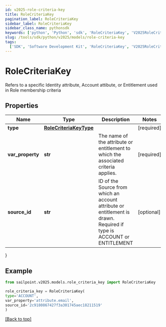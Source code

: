 ```yaml
---
id: v2025-role-criteria-key
title: RoleCriteriaKey
pagination_label: RoleCriteriaKey
sidebar_label: RoleCriteriaKey
sidebar_class_name: pythonsdk
keywords: ['python', 'Python', 'sdk', 'RoleCriteriaKey', 'V2025RoleCriteriaKey']
slug: /tools/sdk/python/v2025/models/role-criteria-key
tags:
  ['SDK', 'Software Development Kit', 'RoleCriteriaKey', 'V2025RoleCriteriaKey']
---
```


# RoleCriteriaKey

Refers to a specific Identity attribute, Account attibute, or Entitlement used in Role membership criteria

## Properties

| Name | Type | Description | Notes |
| --- | --- | --- | --- |
| **type** | [**RoleCriteriaKeyType**](role-criteria-key-type) |  | [required] |
| **var_property** | **str** | The name of the attribute or entitlement to which the associated criteria applies. | [required] |
| **source_id** | **str** | ID of the Source from which an account attribute or entitlement is drawn. Required if type is ACCOUNT or ENTITLEMENT | [optional] |

}

## Example

```python
from sailpoint.v2025.models.role_criteria_key import RoleCriteriaKey

role_criteria_key = RoleCriteriaKey(
type='ACCOUNT',
var_property='attribute.email',
source_id='2c9180867427f3a301745aec18211519'
)

```

[[Back to top]](#)
